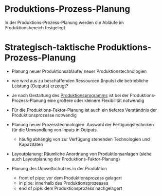 # Produktions-Prozess-Planung
In der Produktions-Prozess-Planung werden die Abläufe im Produktionsbereich festgelegt.


# Strategisch-taktische Produktions-Prozess-Planung
- Planung neuer Produktionsabläufe/ neuer Produktionstechnologien
- wie wird aus zu beschaffenden Ressourcen (Inputs) die betriebliche Leistung (Outputs) erzeugt?
- Je nach Gestaltung des [Produktionsprogramms](13%20Produktions-Programm-Planung.md) ist bei der Produktions-Prozess-Planung eine größere oder kleinere Flexibilität notwendig
- Für die Produktions-Faktor-Planung ist auch ein tieferes Verständnis der Produktionsprozesse notwendig

- Planung neuer Prozesstechnologien: Auswahl der Fertigungstechniken für die Umwandlung von Inputs in Outputs.
	- häufig abhängig von zur Verfügung stehenden Technologien und Kapazitäten
- Layoutplanung: Räumliche Anordnung von Produktionsanlagen (siehe auch Layoutplanung der Produktions-Faktor-Planung)
- Planung des Umweltschutzes in der Produktion
	- front of pipe: vor dem Produktionsprozess gelagert  
	- in pipe: innerhalb des Produktionsprozesses
	- end of pipe: dem Produktionsprozess nachgelagert
